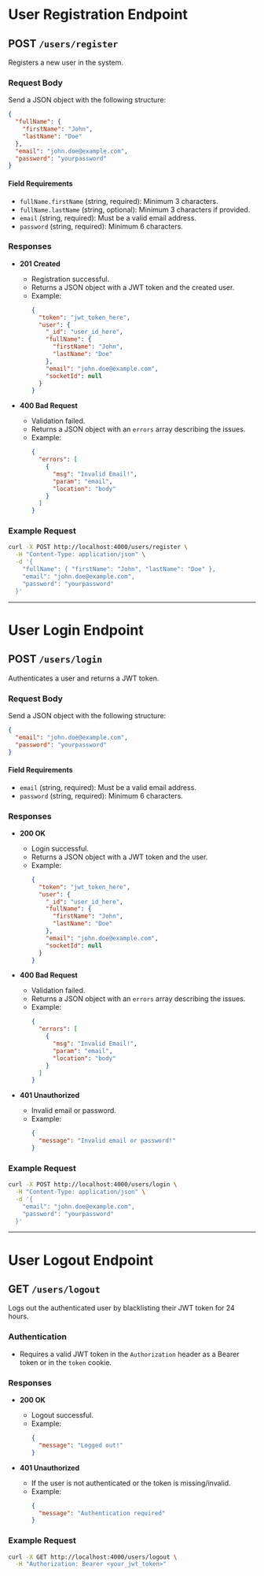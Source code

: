 # User Registration Endpoint

## POST `/users/register`

Registers a new user in the system.

### Request Body

Send a JSON object with the following structure:

```json
{
  "fullName": {
    "firstName": "John",
    "lastName": "Doe"
  },
  "email": "john.doe@example.com",
  "password": "yourpassword"
}
```

#### Field Requirements

- `fullName.firstName` (string, required): Minimum 3 characters.
- `fullName.lastName` (string, optional): Minimum 3 characters if provided.
- `email` (string, required): Must be a valid email address.
- `password` (string, required): Minimum 6 characters.

### Responses

- **201 Created**
  - Registration successful.
  - Returns a JSON object with a JWT token and the created user.
  - Example:
    ```json
    {
      "token": "jwt_token_here",
      "user": {
        "_id": "user_id_here",
        "fullName": {
          "firstName": "John",
          "lastName": "Doe"
        },
        "email": "john.doe@example.com",
        "socketId": null
      }
    }
    ```

- **400 Bad Request**
  - Validation failed.
  - Returns a JSON object with an `errors` array describing the issues.
  - Example:
    ```json
    {
      "errors": [
        {
          "msg": "Invalid Email!",
          "param": "email",
          "location": "body"
        }
      ]
    }
    ```

### Example Request

```sh
curl -X POST http://localhost:4000/users/register \
  -H "Content-Type: application/json" \
  -d '{
    "fullName": { "firstName": "John", "lastName": "Doe" },
    "email": "john.doe@example.com",
    "password": "yourpassword"
  }'
```

---

# User Login Endpoint

## POST `/users/login`

Authenticates a user and returns a JWT token.

### Request Body

Send a JSON object with the following structure:

```json
{
  "email": "john.doe@example.com",
  "password": "yourpassword"
}
```

#### Field Requirements

- `email` (string, required): Must be a valid email address.
- `password` (string, required): Minimum 6 characters.

### Responses

- **200 OK**
  - Login successful.
  - Returns a JSON object with a JWT token and the user.
  - Example:
    ```json
    {
      "token": "jwt_token_here",
      "user": {
        "_id": "user_id_here",
        "fullName": {
          "firstName": "John",
          "lastName": "Doe"
        },
        "email": "john.doe@example.com",
        "socketId": null
      }
    }
    ```

- **400 Bad Request**
  - Validation failed.
  - Returns a JSON object with an `errors` array describing the issues.
  - Example:
    ```json
    {
      "errors": [
        {
          "msg": "Invalid Email!",
          "param": "email",
          "location": "body"
        }
      ]
    }
    ```

- **401 Unauthorized**
  - Invalid email or password.
  - Example:
    ```json
    {
      "message": "Invalid email or password!"
    }
    ```

### Example Request

```sh
curl -X POST http://localhost:4000/users/login \
  -H "Content-Type: application/json" \
  -d '{
    "email": "john.doe@example.com",
    "password": "yourpassword"
  }'
```

---

# User Logout Endpoint

## GET `/users/logout`

Logs out the authenticated user by blacklisting their JWT token for 24 hours.

### Authentication

- Requires a valid JWT token in the `Authorization` header as a Bearer token or in the `token` cookie.

### Responses

- **200 OK**
  - Logout successful.
  - Example:
    ```json
    {
      "message": "Logged out!"
    }
    ```

- **401 Unauthorized**
  - If the user is not authenticated or the token is missing/invalid.
  - Example:
    ```json
    {
      "message": "Authentication required"
    }
    ```

### Example Request

```sh
curl -X GET http://localhost:4000/users/logout \
  -H "Authorization: Bearer <your_jwt_token>"
```